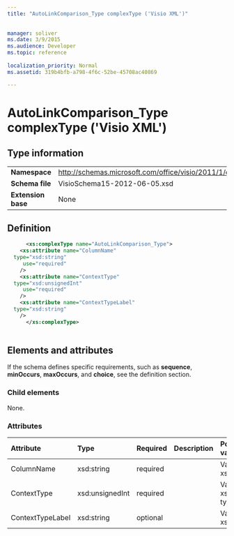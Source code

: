 ```yaml
---
title: "AutoLinkComparison_Type complexType ('Visio XML')"
 
 
manager: soliver
ms.date: 3/9/2015
ms.audience: Developer
ms.topic: reference
 
localization_priority: Normal
ms.assetid: 319b4bfb-a798-4f6c-52be-45708ac40869

---
```


# AutoLinkComparison_Type complexType ('Visio XML')

## Type information

|||
|:-----|:-----|
|**Namespace** <br/> |http://schemas.microsoft.com/office/visio/2011/1/core  <br/> |
|**Schema file** <br/> |VisioSchema15-2012-06-05.xsd  <br/> |
|**Extension base** <br/> |None  <br/> |
   
## Definition

```XML
      <xs:complexType name="AutoLinkComparison_Type">
    <xs:attribute name="ColumnName"
  type="xsd:string"
     use="required"
    />
    <xs:attribute name="ContextType"
  type="xsd:unsignedInt"
     use="required"
    />
    <xs:attribute name="ContextTypeLabel"
  type="xsd:string"
    />
      </xs:complexType>
      
```

## Elements and attributes

If the schema defines specific requirements, such as **sequence**, **minOccurs**, **maxOccurs**, and **choice**, see the definition section. 
  
### Child elements

None.
  
### Attributes

|**Attribute**|**Type**|**Required**|**Description**|**Possible values**|
|:-----|:-----|:-----|:-----|:-----|
|ColumnName  <br/> |xsd:string  <br/> |required  <br/> ||Values of the xsd:string type.  <br/> |
|ContextType  <br/> |xsd:unsignedInt  <br/> |required  <br/> ||Values of the xsd:unsignedInt type.  <br/> |
|ContextTypeLabel  <br/> |xsd:string  <br/> |optional  <br/> ||Values of the xsd:string type.  <br/> |
   


